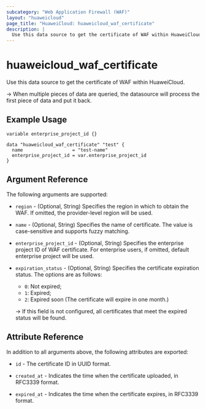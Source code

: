 ```yaml
---
subcategory: "Web Application Firewall (WAF)"
layout: "huaweicloud"
page_title: "HuaweiCloud: huaweicloud_waf_certificate"
description: |
  Use this data source to get the certificate of WAF within HuaweiCloud.
---
```


# huaweicloud_waf_certificate

Use this data source to get the certificate of WAF within HuaweiCloud.

-> When multiple pieces of data are queried, the datasource will process the first piece of data and put it back.

## Example Usage

```hcl
variable enterprise_project_id {}

data "huaweicloud_waf_certificate" "test" {
  name                  = "test-name"
  enterprise_project_id = var.enterprise_project_id
}
```

## Argument Reference

The following arguments are supported:

* `region` - (Optional, String) Specifies the region in which to obtain the WAF. If omitted, the provider-level region
  will be used.

* `name` - (Optional, String) Specifies the name of certificate. The value is case-sensitive and supports fuzzy matching.

* `enterprise_project_id` - (Optional, String) Specifies the enterprise project ID of WAF certificate.
  For enterprise users, if omitted, default enterprise project will be used.

* `expiration_status` - (Optional, String) Specifies the certificate expiration status. The options are as follows:
  + `0`: Not expired;
  + `1`: Expired;
  + `2`: Expired soon (The certificate will expire in one month.)

  -> If this field is not configured, all certificates that meet the expired status will be found.

## Attribute Reference

In addition to all arguments above, the following attributes are exported:

* `id` - The certificate ID in UUID format.

* `created_at` - Indicates the time when the certificate uploaded, in RFC3339 format.

* `expired_at` - Indicates the time when the certificate expires, in RFC3339 format.
